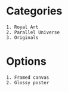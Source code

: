 # Categories
    1. Royal Art
    2. Parallel Universe
    3. Originals

# Options
    1. Framed canvas
    2. Glossy poster